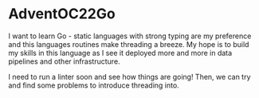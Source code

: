 # AdventOC22Go
I want to learn Go - static languages with strong typing are my preference and this languages routines make threading a breeze. My hope is to build my skills in this language as I see it deployed more and more in data pipelines and other infrastructure.

I need to run a linter soon and see how things are going! Then, we can try and find some problems to introduce threading into.
